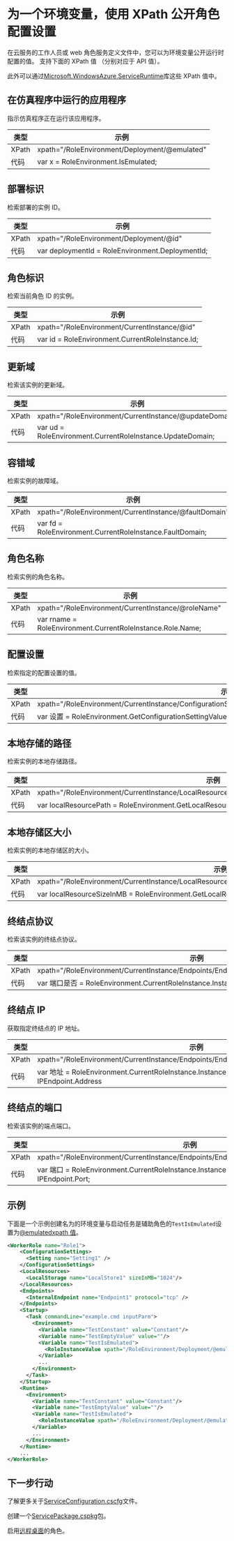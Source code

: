 <properties 
pageTitle="云服务角色配置 XPath 作弊表 |Microsoft Azure" 
description="各种的 XPath 设置可用于在云服务角色配置公开为一个环境变量的设置。" 
services="cloud-services" 
documentationCenter="" 
authors="Thraka" 
manager="timlt" 
editor=""/>
<tags 
ms.service="cloud-services" 
ms.workload="tbd" 
ms.tgt_pltfrm="na" 
ms.devlang="na" 
ms.topic="article" 
ms.date="08/10/2016" 
ms.author="adegeo"/>

# <a name="expose-role-configuration-settings-as-an-environment-variable-with-xpath"></a>为一个环境变量，使用 XPath 公开角色配置设置

在云服务的工作人员或 web 角色服务定义文件中，您可以为环境变量公开运行时配置的值。 支持下面的 XPath 值 （分别对应于 API 值）。

此外可以通过[Microsoft.WindowsAzure.ServiceRuntime](https://msdn.microsoft.com/library/microsoft.windowsazure.serviceruntime.roleenvironment.aspx)库这些 XPath 值中。 

## <a name="app-running-in-emulator"></a>在仿真程序中运行的应用程序

指示仿真程序正在运行该应用程序。

| 类型  | 示例 |
| ----- | ------- |
| XPath | xpath="/RoleEnvironment/Deployment/@emulated" |
| 代码  | var x = RoleEnvironment.IsEmulated; |


## <a name="deployment-id"></a>部署标识

检索部署的实例 ID。

| 类型  | 示例 |
| ----- | ------- |
| XPath | xpath="/RoleEnvironment/Deployment/@id" |
| 代码  | var deploymentId = RoleEnvironment.DeploymentId; |


## <a name="role-id"></a>角色标识 

检索当前角色 ID 的实例。

| 类型  | 示例 |
| ----- | ------- |
| XPath | xpath="/RoleEnvironment/CurrentInstance/@id" |
| 代码  | var id = RoleEnvironment.CurrentRoleInstance.Id; |


## <a name="update-domain"></a>更新域

检索该实例的更新域。

| 类型  | 示例 |
| ----- | ------- |
| XPath | xpath="/RoleEnvironment/CurrentInstance/@updateDomain" |
| 代码  | var ud = RoleEnvironment.CurrentRoleInstance.UpdateDomain; |


## <a name="fault-domain"></a>容错域

检索实例的故障域。

| 类型  | 示例 |
| ----- | ------- |
| XPath | xpath="/RoleEnvironment/CurrentInstance/@faultDomain" |
| 代码  | var fd = RoleEnvironment.CurrentRoleInstance.FaultDomain; |


## <a name="role-name"></a>角色名称

检索实例的角色名称。

| 类型  | 示例 |
| ----- | ------- |
| XPath | xpath="/RoleEnvironment/CurrentInstance/@roleName" |
| 代码  | var rname = RoleEnvironment.CurrentRoleInstance.Role.Name;  |


## <a name="config-setting"></a>配置设置

检索指定的配置设置的值。

| 类型  | 示例 |
| ----- | ------- |
| XPath | xpath="/RoleEnvironment/CurrentInstance/ConfigurationSettings/ConfigurationSetting[@name='Setting1']/@value" |
| 代码  | var 设置 = RoleEnvironment.GetConfigurationSettingValue("Setting1"); |
 
## <a name="local-storage-path"></a>本地存储的路径

检索实例的本地存储路径。

| 类型  | 示例 |
| ----- | ------- |
| XPath | xpath="/RoleEnvironment/CurrentInstance/LocalResources/LocalResource[@name='LocalStore1']/@path" |
| 代码  | var localResourcePath = RoleEnvironment.GetLocalResource("LocalStore1")。根路径; |


## <a name="local-storage-size"></a>本地存储区大小

检索实例的本地存储区的大小。

| 类型  | 示例 |
| ----- | ------- |
| XPath | xpath="/RoleEnvironment/CurrentInstance/LocalResources/LocalResource[@name='LocalStore1']/@sizeInMB" |
| 代码  | var localResourceSizeInMB = RoleEnvironment.GetLocalResource("LocalStore1")。MaximumSizeInMegabytes; |

## <a name="endpoint-protocol"></a>终结点协议 

检索该实例的终结点协议。

| 类型  | 示例 |
| ----- | ------- |
| XPath | xpath="/RoleEnvironment/CurrentInstance/Endpoints/Endpoint[@name='Endpoint1']/@protocol" |
| 代码  | var 端口是否 = RoleEnvironment.CurrentRoleInstance.InstanceEndpoints["Endpoint1"]。协议; |

## <a name="endpoint-ip"></a>终结点 IP

获取指定终结点的 IP 地址。

| 类型 | 示例 |
| ----- | ---- |
| XPath | xpath="/RoleEnvironment/CurrentInstance/Endpoints/Endpoint[@name='Endpoint1']/@address" |
| 代码  | var 地址 = RoleEnvironment.CurrentRoleInstance.InstanceEndpoints["Endpoint1"]。IPEndpoint.Address |

## <a name="endpoint-port"></a>终结点的端口 

检索该实例的端点端口。

| 类型  | 示例 |
| ----- | ------- |
| XPath | xpath="/RoleEnvironment/CurrentInstance/Endpoints/Endpoint[@name='Endpoint1']/@port" |
| 代码  | var 端口 = RoleEnvironment.CurrentRoleInstance.InstanceEndpoints["Endpoint1"]。IPEndpoint.Port; |





## <a name="example"></a>示例

下面是一个示例创建名为的环境变量与启动任务是辅助角色的`TestIsEmulated`设置为[@emulatedxpath 值](#app-running-in-emulator)。 

```xml
<WorkerRole name="Role1">
    <ConfigurationSettings>
      <Setting name="Setting1" />
    </ConfigurationSettings>
    <LocalResources>
      <LocalStorage name="LocalStore1" sizeInMB="1024"/>
    </LocalResources>
    <Endpoints>
      <InternalEndpoint name="Endpoint1" protocol="tcp" />
    </Endpoints>
    <Startup>
      <Task commandLine="example.cmd inputParm">
        <Environment>
          <Variable name="TestConstant" value="Constant"/>
          <Variable name="TestEmptyValue" value=""/>
          <Variable name="TestIsEmulated">
            <RoleInstanceValue xpath="/RoleEnvironment/Deployment/@emulated"/>
          </Variable>
          ...
        </Environment>
      </Task>
    </Startup>
    <Runtime>
      <Environment>
        <Variable name="TestConstant" value="Constant"/>
        <Variable name="TestEmptyValue" value=""/>
        <Variable name="TestIsEmulated">
          <RoleInstanceValue xpath="/RoleEnvironment/Deployment/@emulated"/>
        </Variable>
        ...
      </Environment>
    </Runtime>
    ...
</WorkerRole>
```

## <a name="next-steps"></a>下一步行动

了解更多关于[ServiceConfiguration.cscfg](cloud-services-model-and-package.md#serviceconfigurationcscfg)文件。

创建一个[ServicePackage.cspkg](cloud-services-model-and-package.md#servicepackagecspkg)包。

启用[远程桌面](cloud-services-role-enable-remote-desktop.md)的角色。
